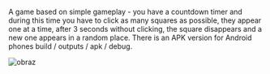 A game based on simple gameplay - you have a countdown timer and during this time you have to click as many squares as possible, they appear one at a time, after 3 seconds without clicking, the square disappears and a new one appears in a random place. There is an APK version for Android phones build / outputs / apk / debug.


![obraz](https://user-images.githubusercontent.com/33842876/156826933-1c36f8e2-0e94-442e-a12a-c78d4623df3a.png)
